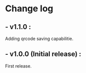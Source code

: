 # Change log

## - v1.1.0 :
Adding qrcode saving capabilitie.
  
## - v1.0.0 (Initial release) :
First release.
